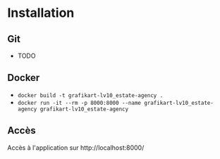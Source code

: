 # Installation

## Git
- TODO

## Docker

- ``docker build -t grafikart-lv10_estate-agency .``
- ``docker run -it --rm -p 8000:8000 --name grafikart-lv10_estate-agency grafikart-lv10_estate-agency``

## Accès

Accès à l'application sur http://localhost:8000/
